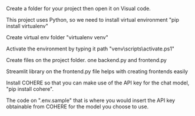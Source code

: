 Create a folder for your project then open it on Visual code.

This project uses Python, so we need to install virtual environment "pip install virtualenv"

Create virtual env folder "virtualenv venv"

Activate the environment by typing it path "venv\scripts\activate.ps1"

Create files on the project folder. one backend.py and frontend.py

Streamlit library on the frontend.py file helps with creating frontends easily

Install COHERE so that you can make use of the API key for the chat model, "pip install cohere".

The code on ".env.sample" that is where you would insert the API key obtainable from COHERE for the model you choose to use.
